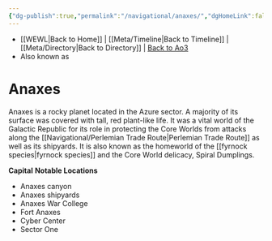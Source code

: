 ```yaml
---
{"dg-publish":true,"permalink":"/navigational/anaxes/","dgHomeLink":false}
---
```


- [[WEWL\|Back to Home]] | [[Meta/Timeline\|Back to Timeline]] | [[Meta/Directory\|Back to Directory]] | [Back to Ao3](https://archiveofourown.org/works/19334440/chapters/45992584)
- Also known as

# Anaxes
Anaxes is a rocky planet located in the Azure sector. A majority of its surface was covered with tall, red plant-like life. It was a vital world of the Galactic Republic for its role in protecting the Core Worlds from attacks along the [[Navigational/Perlemian Trade Route\|Perlemian Trade Route]] as well as its shipyards. It is also known as the homeworld of the [[fyrnock species\|fyrnock species]] and the Core World delicacy, Spiral Dumplings.

**Capital**
**Notable Locations**
- Anaxes canyon
- Anaxes shipyards
- Anaxes War College
- Fort Anaxes
- Cyber Center
- Sector One
